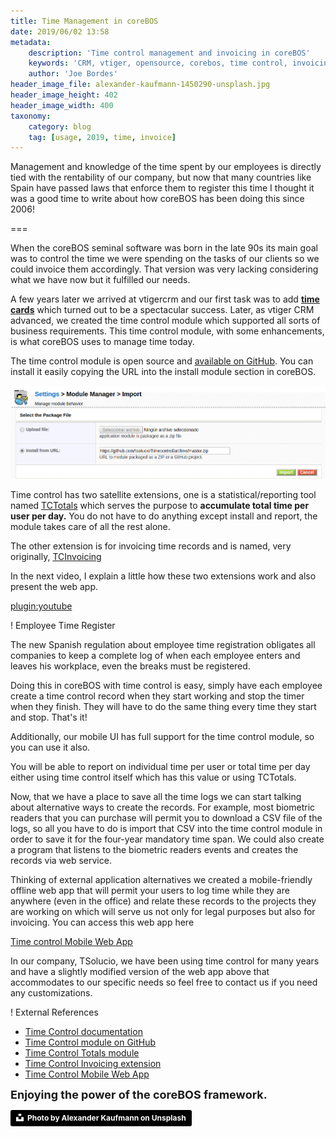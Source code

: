 ```yaml
---
title: Time Management in coreBOS
date: 2019/06/02 13:58
metadata:
    description: 'Time control management and invoicing in coreBOS'
    keywords: 'CRM, vtiger, opensource, corebos, time control, invoicing'
    author: 'Joe Bordes'
header_image_file: alexander-kaufmann-1450290-unsplash.jpg
header_image_height: 402
header_image_width: 400
taxonomy:
    category: blog
    tag: [usage, 2019, time, invoice]
---
```


Management and knowledge of the time spent by our employees is directly tied with the rentability of our company, but now that many countries like Spain have passed laws that enforce them to register this time I thought it was a good time to write about how coreBOS has been doing this since 2006!

===

When the coreBOS seminal software was born in the late 90s its main goal was to control the time we were spending on the tasks of our clients so we could invoice them accordingly. That version was very lacking considering what we have now but it fulfilled our needs.

A few years later we arrived at vtigercrm and our first task was to add [**time cards**](http://forge.vtiger.com/projects/tttimecard/) which turned out to be a spectacular success. Later, as vtiger CRM advanced, we created the time control module which supported all sorts of business requirements. This time control module, with some enhancements, is what coreBOS uses to manage time today.

The time control module is open source and [available on GitHub](https://github.com/tsolucio/Timecontrol). You can install it easily copying the URL into the install module section in coreBOS.

![Install Time Control](InstallTC.png)

Time control has two satellite extensions, one is a statistical/reporting tool named [TCTotals](https://github.com/tsolucio/TCTotals) which serves the purpose to **accumulate total time per user per day.** You do not have to do anything except install and report, the module takes care of all the rest alone.

The other extension is for invoicing time records and is named, very originally, [TCInvoicing](https://github.com/tsolucio/TCInvoicing)

In the next video, I explain a little how these two extensions work and also present the web app.

[plugin:youtube](https://youtu.be/YboQxXhcZII)

! Employee Time Register

The new Spanish regulation about employee time registration obligates all companies to keep a complete log of when each employee enters and leaves his workplace, even the breaks must be registered.

Doing this in coreBOS with time control is easy, simply have each employee create a time control record when they start working and stop the timer when they finish. They will have to do the same thing every time they start and stop. That's it!

Additionally, our mobile UI has full support for the time control module, so you can use it also.

You will be able to report on individual time per user or total time per day either using time control itself which has this value or using TCTotals.

Now, that we have a place to save all the time logs we can start talking about alternative ways to create the records. For example, most biometric readers that you can purchase will permit you to download a CSV file of the logs, so all you have to do is import that CSV into the time control module in order to save it for the four-year mandatory time span. We could also create a program that listens to the biometric readers events and creates the records via web service.

Thinking of external application alternatives we created a mobile-friendly offline web app that will permit your users to log time while they are anywhere (even in the office) and relate these records to the projects they are working on which will serve us not only for legal purposes but also for invoicing. You can access this web app here 

[Time control Mobile Web App](http://coreboscrm.com/tcs)

In our company, TSolucio, we have been using time control for many years and have a slightly modified version of the web app above that accommodates to our specific needs so feel free to contact us if you need any customizations.

! External References

  * [Time Control documentation](http://corebos.com/documentation/doku.php?id=en:extensions:extensions:timecontrol&noprocess=1)
  * [Time Control module on GitHub](https://github.com/tsolucio/Timecontrol)
  * [Time Control Totals module](https://github.com/tsolucio/TCTotals)
  * [Time Control Invoicing extension](https://github.com/tsolucio/TCInvoicing)
  * [Time Control Mobile Web App](http://coreboscrm.com/tcs)

**<span style="font-size:large">Enjoying the power of the coreBOS framework.</span>**

<a style="background-color:black;color:white;text-decoration:none;padding:4px 6px;font-family:-apple-system, BlinkMacSystemFont, &quot;San Francisco&quot;, &quot;Helvetica Neue&quot;, Helvetica, Ubuntu, Roboto, Noto, &quot;Segoe UI&quot;, Arial, sans-serif;font-size:12px;font-weight:bold;line-height:1.2;display:inline-block;border-radius:3px" href="https://unsplash.com/@alexkaufmann?utm_medium=referral&amp;utm_campaign=photographer-credit&amp;utm_content=creditBadge" target="_blank" rel="noopener noreferrer" title="Download free do whatever you want high-resolution photos from Alexander Kaufmann"><span style="display:inline-block;padding:2px 3px"><svg xmlns="http://www.w3.org/2000/svg" style="height:12px;width:auto;position:relative;vertical-align:middle;top:-2px;fill:white" viewBox="0 0 32 32"><title>unsplash-logo</title><path d="M10 9V0h12v9H10zm12 5h10v18H0V14h10v9h12v-9z"></path></svg></span><span style="display:inline-block;padding:2px 3px">Photo by Alexander Kaufmann on Unsplash</span></a>
